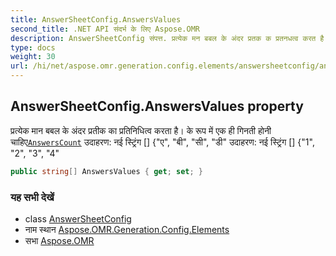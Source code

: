 ```yaml
---
title: AnswerSheetConfig.AnswersValues
second_title: .NET API संदर्भ के लिए Aspose.OMR
description: AnswerSheetConfig संपत्त. प्रत्येक मन बबल के अंदर प्रतक क प्रतनधत्व करत है के रूप में एक ह गनत हन चहएAnswersCount उदहरण नई स्ट्रंग  ए ब स ड उदहरण नई स्ट्रंग  1 2 3 4
type: docs
weight: 30
url: /hi/net/aspose.omr.generation.config.elements/answersheetconfig/answersvalues/
---
```

## AnswerSheetConfig.AnswersValues property

प्रत्येक मान बबल के अंदर प्रतीक का प्रतिनिधित्व करता है। के रूप में एक ही गिनती होनी चाहिए[`AnswersCount`](../answerscount/) उदाहरण: नई स्ट्रिंग [] {"ए", "बी", "सी", "डी" उदाहरण: नई स्ट्रिंग [] {"1", "2", "3", "4"

```csharp
public string[] AnswersValues { get; set; }
```

### यह सभी देखें

* class [AnswerSheetConfig](../)
* नाम स्थान [Aspose.OMR.Generation.Config.Elements](../../answersheetconfig/)
* सभा [Aspose.OMR](../../../)


